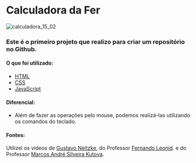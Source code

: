 # Calculadora da Fer

 ![calculadora_15_02](https://user-images.githubusercontent.com/81118959/154048184-9ba6d355-ba91-41ee-acd8-40ca20ff7370.jpg)



### Este é o primeiro projeto que realizo para criar um repositório no Github.


#### O que foi utilizado:
* [HTML](https://github.com/Fernanda-Dantas/Calculadora_da_Fer/blob/main/site-calculadora/index.html)
* [CSS](https://github.com/Fernanda-Dantas/Calculadora_da_Fer/blob/main/site-calculadora/main.css)
* [JavaScript](https://github.com/Fernanda-Dantas/Calculadora_da_Fer/blob/main/site-calculadora/comandos.js)


#### Diferencial:
* Além de fazer as operações pelo mouse, podemos realizá-las utilizando os comandos do teclado.


#### Fontes:
Utilizei os vídeos de [Gustavo Neitzke](https://www.youtube.com/watch?v=42TShjXR0m0), do Professor [Fernando Leonid](https://www.youtube.com/watch?v=oRZQ5EZOrQk). e do Professor [Marcos André Silveira Kutova](https://www.youtube.com/watch?v=3VEbigWyakg&list=WL&index=54).






